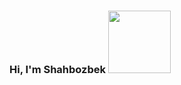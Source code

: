 ### Hi, I'm Shahbozbek <img src="https://media.giphy.com/media/hvRJCLFzcasrR4ia7z/giphy.gif" width="100px">
